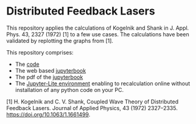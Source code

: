 # Distributed Feedback Lasers

This repository applies the calculations of Kogelnik and Shank in J. Appl. Phys. 43, 2327 (1972) [1] to a few use cases. 
The calculations have been validated by replotting the graphs from [1].

This repository comprises:
* The [code](https://github.com/jangenoe/Coupled-Wave-Theory_DFB-Lasers)
* The web based [jupyterbook]()
* The pdf of the [jupyterbook]()
* The [Jupyter-Lite environment]() enabling to recalculation online without installation of any python code on your PC.

[1] H. Kogelnik and C. V. Shank, Coupled Wave Theory of Distributed Feedback Lasers. Journal of Applied Physics, 43 (1972) 2327–2335. https://doi.org/10.1063/1.1661499.